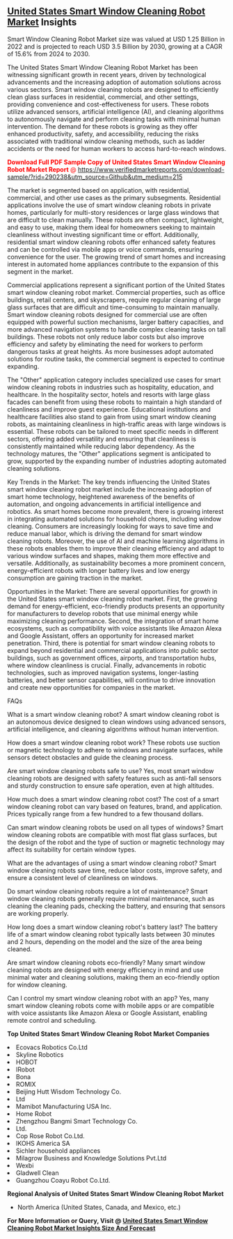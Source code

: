 <h2><a href="https://www.verifiedmarketreports.com/download-sample/?rid=290238&amp;utm_source=Github&amp;utm_medium=215" target="_blank">United States Smart Window Cleaning Robot Market</a> Insights</h2><p>Smart Window Cleaning Robot Market size was valued at USD 1.25 Billion in 2022 and is projected to reach USD 3.5 Billion by 2030, growing at a CAGR of 15.6% from 2024 to 2030.</p><p><p>The United States Smart Window Cleaning Robot Market has been witnessing significant growth in recent years, driven by technological advancements and the increasing adoption of automation solutions across various sectors. Smart window cleaning robots are designed to efficiently clean glass surfaces in residential, commercial, and other settings, providing convenience and cost-effectiveness for users. These robots utilize advanced sensors, artificial intelligence (AI), and cleaning algorithms to autonomously navigate and perform cleaning tasks with minimal human intervention. The demand for these robots is growing as they offer enhanced productivity, safety, and accessibility, reducing the risks associated with traditional window cleaning methods, such as ladder accidents or the need for human workers to access hard-to-reach windows. <p><span class=""><span style="color: #ff0000;"><strong>Download Full PDF Sample Copy of United States Smart Window Cleaning Robot Market Report</strong> @ </span><a href="https://www.verifiedmarketreports.com/download-sample/?rid=290238&amp;utm_source=Github&amp;utm_medium=215" target="_blank">https://www.verifiedmarketreports.com/download-sample/?rid=290238&amp;utm_source=Github&amp;utm_medium=215</a></span></p> The market is segmented based on application, with residential, commercial, and other use cases as the primary subsegments. Residential applications involve the use of smart window cleaning robots in private homes, particularly for multi-story residences or large glass windows that are difficult to clean manually. These robots are often compact, lightweight, and easy to use, making them ideal for homeowners seeking to maintain cleanliness without investing significant time or effort. Additionally, residential smart window cleaning robots offer enhanced safety features and can be controlled via mobile apps or voice commands, ensuring convenience for the user. The growing trend of smart homes and increasing interest in automated home appliances contribute to the expansion of this segment in the market. <p>Commercial applications represent a significant portion of the United States smart window cleaning robot market. Commercial properties, such as office buildings, retail centers, and skyscrapers, require regular cleaning of large glass surfaces that are difficult and time-consuming to maintain manually. Smart window cleaning robots designed for commercial use are often equipped with powerful suction mechanisms, larger battery capacities, and more advanced navigation systems to handle complex cleaning tasks on tall buildings. These robots not only reduce labor costs but also improve efficiency and safety by eliminating the need for workers to perform dangerous tasks at great heights. As more businesses adopt automated solutions for routine tasks, the commercial segment is expected to continue expanding. <p>The "Other" application category includes specialized use cases for smart window cleaning robots in industries such as hospitality, education, and healthcare. In the hospitality sector, hotels and resorts with large glass facades can benefit from using these robots to maintain a high standard of cleanliness and improve guest experience. Educational institutions and healthcare facilities also stand to gain from using smart window cleaning robots, as maintaining cleanliness in high-traffic areas with large windows is essential. These robots can be tailored to meet specific needs in different sectors, offering added versatility and ensuring that cleanliness is consistently maintained while reducing labor dependency. As the technology matures, the "Other" applications segment is anticipated to grow, supported by the expanding number of industries adopting automated cleaning solutions. <p>Key Trends in the Market: The key trends influencing the United States smart window cleaning robot market include the increasing adoption of smart home technology, heightened awareness of the benefits of automation, and ongoing advancements in artificial intelligence and robotics. As smart homes become more prevalent, there is growing interest in integrating automated solutions for household chores, including window cleaning. Consumers are increasingly looking for ways to save time and reduce manual labor, which is driving the demand for smart window cleaning robots. Moreover, the use of AI and machine learning algorithms in these robots enables them to improve their cleaning efficiency and adapt to various window surfaces and shapes, making them more effective and versatile. Additionally, as sustainability becomes a more prominent concern, energy-efficient robots with longer battery lives and low energy consumption are gaining traction in the market. <p>Opportunities in the Market: There are several opportunities for growth in the United States smart window cleaning robot market. First, the growing demand for energy-efficient, eco-friendly products presents an opportunity for manufacturers to develop robots that use minimal energy while maximizing cleaning performance. Second, the integration of smart home ecosystems, such as compatibility with voice assistants like Amazon Alexa and Google Assistant, offers an opportunity for increased market penetration. Third, there is potential for smart window cleaning robots to expand beyond residential and commercial applications into public sector buildings, such as government offices, airports, and transportation hubs, where window cleanliness is crucial. Finally, advancements in robotic technologies, such as improved navigation systems, longer-lasting batteries, and better sensor capabilities, will continue to drive innovation and create new opportunities for companies in the market. <p>FAQs <p>What is a smart window cleaning robot? A smart window cleaning robot is an autonomous device designed to clean windows using advanced sensors, artificial intelligence, and cleaning algorithms without human intervention. <p>How does a smart window cleaning robot work? These robots use suction or magnetic technology to adhere to windows and navigate surfaces, while sensors detect obstacles and guide the cleaning process. <p>Are smart window cleaning robots safe to use? Yes, most smart window cleaning robots are designed with safety features such as anti-fall sensors and sturdy construction to ensure safe operation, even at high altitudes. <p>How much does a smart window cleaning robot cost? The cost of a smart window cleaning robot can vary based on features, brand, and application. Prices typically range from a few hundred to a few thousand dollars. <p>Can smart window cleaning robots be used on all types of windows? Smart window cleaning robots are compatible with most flat glass surfaces, but the design of the robot and the type of suction or magnetic technology may affect its suitability for certain window types. <p>What are the advantages of using a smart window cleaning robot? Smart window cleaning robots save time, reduce labor costs, improve safety, and ensure a consistent level of cleanliness on windows. <p>Do smart window cleaning robots require a lot of maintenance? Smart window cleaning robots generally require minimal maintenance, such as cleaning the cleaning pads, checking the battery, and ensuring that sensors are working properly. <p>How long does a smart window cleaning robot's battery last? The battery life of a smart window cleaning robot typically lasts between 30 minutes and 2 hours, depending on the model and the size of the area being cleaned. <p>Are smart window cleaning robots eco-friendly? Many smart window cleaning robots are designed with energy efficiency in mind and use minimal water and cleaning solutions, making them an eco-friendly option for window cleaning. <p>Can I control my smart window cleaning robot with an app? Yes, many smart window cleaning robots come with mobile apps or are compatible with voice assistants like Amazon Alexa or Google Assistant, enabling remote control and scheduling. </p><p><strong>Top United States Smart Window Cleaning Robot Market Companies</strong></p><div data-test-id=""><p><li>Ecovacs Robotics Co.Ltd</li><li> Skyline Robotics</li><li> HOBOT</li><li> IRobot</li><li> Bona</li><li> ROMIX</li><li> Beijing Hutt Wisdom Technology Co.</li><li>Ltd</li><li> Mamibot Manufacturing USA Inc.</li><li> Home Robot</li><li> Zhengzhou Bangmi Smart Technology Co.</li><li>Ltd.</li><li> Cop Rose Robot Co.Ltd.</li><li> IKOHS America SA</li><li> Sichler household appliances</li><li> Milagrow Business and Knowledge Solutions Pvt.Ltd</li><li> Wexbi</li><li> Gladwell Clean</li><li> Guangzhou Coayu Robot Co.Ltd.</li></p><div><strong>Regional Analysis of&nbsp;United States Smart Window Cleaning Robot Market</strong></div><ul><li dir="ltr"><p dir="ltr">North America&nbsp;(United States, Canada, and Mexico, etc.)</p></li></ul><p><strong>For More Information or Query, Visit @&nbsp;</strong><strong><a href="https://www.verifiedmarketreports.com/product/smart-window-cleaning-robot-market/?utm_source=Github&amp;utm_medium=215" target="_blank">United States Smart Window Cleaning Robot Market Insights Size And Forecast</a></strong></p></div>
